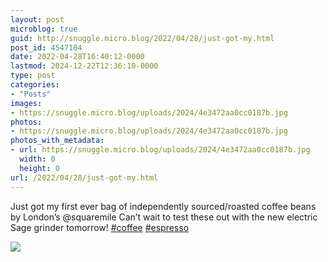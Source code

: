 ```yaml
---
layout: post
microblog: true
guid: http://snuggle.micro.blog/2022/04/28/just-got-my.html
post_id: 4547104
date: 2022-04-28T16:40:12-0000
lastmod: 2024-12-22T12:36:10-0000
type: post
categories:
- "Posts"
images:
- https://snuggle.micro.blog/uploads/2024/4e3472aa0cc0187b.jpg
photos:
- https://snuggle.micro.blog/uploads/2024/4e3472aa0cc0187b.jpg
photos_with_metadata:
- url: https://snuggle.micro.blog/uploads/2024/4e3472aa0cc0187b.jpg
  width: 0
  height: 0
url: /2022/04/28/just-got-my.html
---
```

<p>Just got my first ever bag of independently sourced/roasted coffee beans by London’s @squaremile Can’t wait to test these out with the new electric Sage grinder tomorrow! <a href="https://tech.lgbt/tags/coffee" class="mention hashtag" rel="tag">#<span>coffee</span></a> <a href="https://tech.lgbt/tags/espresso" class="mention hashtag" rel="tag">#<span>espresso</span></a></p>

<img src="uploads/2024/4e3472aa0cc0187b.jpg">

